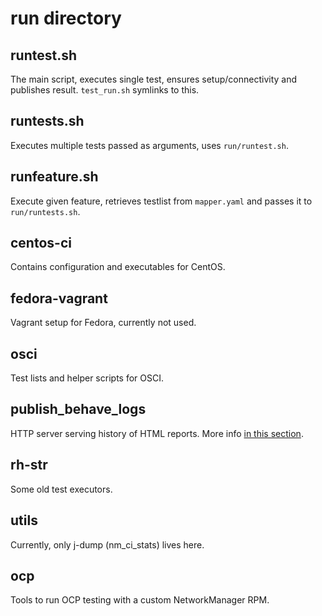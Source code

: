 # run directory

## runtest.sh

The main script, executes single test, ensures setup/connectivity and publishes result. `test_run.sh` symlinks to this.

## runtests.sh

Executes multiple tests passed as arguments, uses `run/runtest.sh`.

## runfeature.sh

Execute given feature, retrieves testlist from `mapper.yaml` and passes it to `run/runtests.sh`.

## centos-ci

Contains configuration and executables for CentOS.

## fedora-vagrant

Vagrant setup for Fedora, currently not used.

## osci

Test lists and helper scripts for OSCI.

## publish_behave_logs

HTTP server serving history of HTML reports. More info [in this section](../README.md#accessing-reports-over-http).

## rh-str

Some old test executors.

## utils

Currently, only j-dump (nm_ci_stats) lives here.

## ocp

Tools to run OCP testing with a custom NetworkManager RPM.
